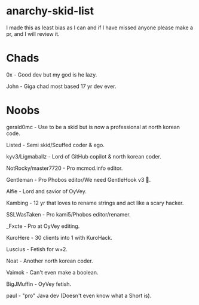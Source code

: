 # anarchy-skid-list
I made this as least bias as I can and if I have missed anyone please make a pr, and I will review it.

# Chads
0x - Good dev but my god is he lazy.

John - Giga chad most based 17 yr dev ever.

# Noobs

gerald0mc - Use to be a skid but is now a professional at north korean code.

Listed - Semi skid/Scuffed coder & ego.

kyv3/Ligmaballz - Lord of GitHub copilot & north korean coder.

NotRocky/master7720 - Pro mcmod.info editor.

Gentleman - Pro Phobos editor/We need GentleHook v3 :pray:.

Alfie - Lord and savior of OyVey.

Kambing - 12 yr that loves to rename strings and act like a scary hacker.

SSLWasTaken - Pro kami5/Phobos editor/renamer.

_Fxcte - Pro at OyVey editing.

KuroHere - 30 clients into 1 with KuroHack.

Luscius - Fetish for w+2.

Noat - Another north korean coder.

Vaimok - Can't even make a boolean.

BigJMuffin - OyVey fetish.

pauI - "pro" Java dev (Doesn't even know what a Short is).
